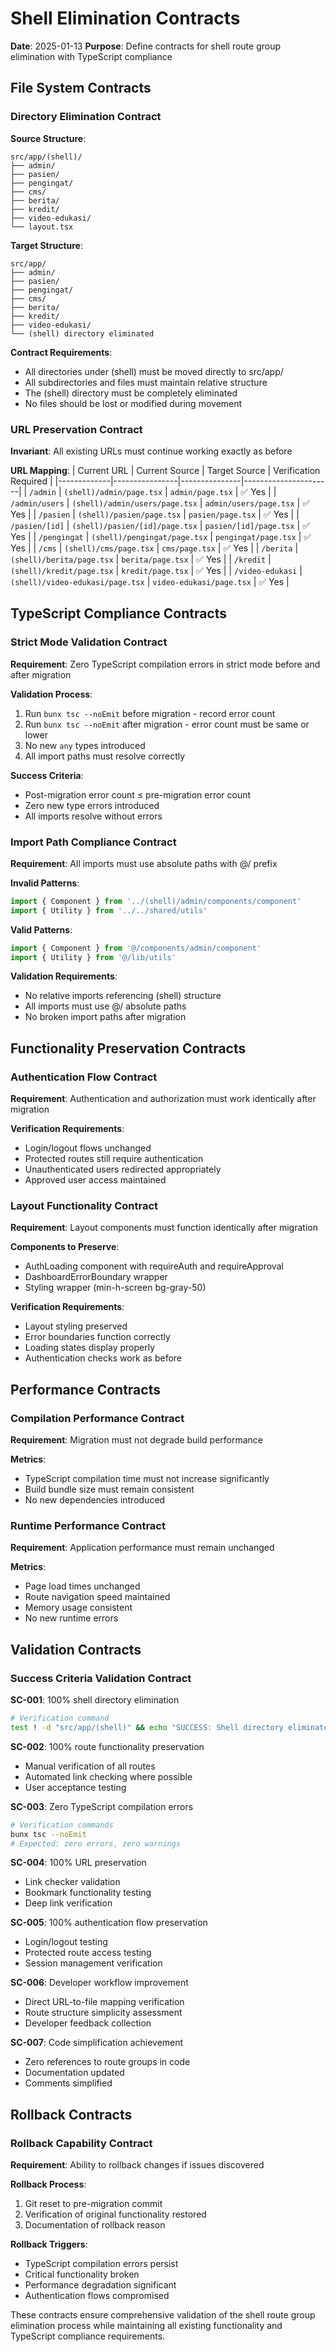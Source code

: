 # Shell Elimination Contracts

**Date**: 2025-01-13
**Purpose**: Define contracts for shell route group elimination with TypeScript compliance

## File System Contracts

### Directory Elimination Contract

**Source Structure**:
```
src/app/(shell)/
├── admin/
├── pasien/
├── pengingat/
├── cms/
├── berita/
├── kredit/
├── video-edukasi/
└── layout.tsx
```

**Target Structure**:
```
src/app/
├── admin/
├── pasien/
├── pengingat/
├── cms/
├── berita/
├── kredit/
├── video-edukasi/
└── (shell) directory eliminated
```

**Contract Requirements**:
- All directories under (shell) must be moved directly to src/app/
- All subdirectories and files must maintain relative structure
- The (shell) directory must be completely eliminated
- No files should be lost or modified during movement

### URL Preservation Contract

**Invariant**: All existing URLs must continue working exactly as before

**URL Mapping**:
| Current URL | Current Source | Target Source | Verification Required |
|-------------|----------------|---------------|----------------------|
| `/admin` | `(shell)/admin/page.tsx` | `admin/page.tsx` | ✅ Yes |
| `/admin/users` | `(shell)/admin/users/page.tsx` | `admin/users/page.tsx` | ✅ Yes |
| `/pasien` | `(shell)/pasien/page.tsx` | `pasien/page.tsx` | ✅ Yes |
| `/pasien/[id]` | `(shell)/pasien/[id]/page.tsx` | `pasien/[id]/page.tsx` | ✅ Yes |
| `/pengingat` | `(shell)/pengingat/page.tsx` | `pengingat/page.tsx` | ✅ Yes |
| `/cms` | `(shell)/cms/page.tsx` | `cms/page.tsx` | ✅ Yes |
| `/berita` | `(shell)/berita/page.tsx` | `berita/page.tsx` | ✅ Yes |
| `/kredit` | `(shell)/kredit/page.tsx` | `kredit/page.tsx` | ✅ Yes |
| `/video-edukasi` | `(shell)/video-edukasi/page.tsx` | `video-edukasi/page.tsx` | ✅ Yes |

## TypeScript Compliance Contracts

### Strict Mode Validation Contract

**Requirement**: Zero TypeScript compilation errors in strict mode before and after migration

**Validation Process**:
1. Run `bunx tsc --noEmit` before migration - record error count
2. Run `bunx tsc --noEmit` after migration - error count must be same or lower
3. No new `any` types introduced
4. All import paths must resolve correctly

**Success Criteria**:
- Post-migration error count ≤ pre-migration error count
- Zero new type errors introduced
- All imports resolve without errors

### Import Path Compliance Contract

**Requirement**: All imports must use absolute paths with @/ prefix

**Invalid Patterns**:
```typescript
import { Component } from '../(shell)/admin/components/component'
import { Utility } from '../../shared/utils'
```

**Valid Patterns**:
```typescript
import { Component } from '@/components/admin/component'
import { Utility } from '@/lib/utils'
```

**Validation Requirements**:
- No relative imports referencing (shell) structure
- All imports must use @/ absolute paths
- No broken import paths after migration

## Functionality Preservation Contracts

### Authentication Flow Contract

**Requirement**: Authentication and authorization must work identically after migration

**Verification Requirements**:
- Login/logout flows unchanged
- Protected routes still require authentication
- Unauthenticated users redirected appropriately
- Approved user access maintained

### Layout Functionality Contract

**Requirement**: Layout components must function identically after migration

**Components to Preserve**:
- AuthLoading component with requireAuth and requireApproval
- DashboardErrorBoundary wrapper
- Styling wrapper (min-h-screen bg-gray-50)

**Verification Requirements**:
- Layout styling preserved
- Error boundaries function correctly
- Loading states display properly
- Authentication checks work as before

## Performance Contracts

### Compilation Performance Contract

**Requirement**: Migration must not degrade build performance

**Metrics**:
- TypeScript compilation time must not increase significantly
- Build bundle size must remain consistent
- No new dependencies introduced

### Runtime Performance Contract

**Requirement**: Application performance must remain unchanged

**Metrics**:
- Page load times unchanged
- Route navigation speed maintained
- Memory usage consistent
- No new runtime errors

## Validation Contracts

### Success Criteria Validation Contract

**SC-001**: 100% shell directory elimination
```bash
# Verification command
test ! -d "src/app/(shell)" && echo "SUCCESS: Shell directory eliminated" || echo "FAILURE: Shell directory still exists"
```

**SC-002**: 100% route functionality preservation
- Manual verification of all routes
- Automated link checking where possible
- User acceptance testing

**SC-003**: Zero TypeScript compilation errors
```bash
# Verification commands
bunx tsc --noEmit
# Expected: zero errors, zero warnings
```

**SC-004**: 100% URL preservation
- Link checker validation
- Bookmark functionality testing
- Deep link verification

**SC-005**: 100% authentication flow preservation
- Login/logout testing
- Protected route access testing
- Session management verification

**SC-006**: Developer workflow improvement
- Direct URL-to-file mapping verification
- Route structure simplicity assessment
- Developer feedback collection

**SC-007**: Code simplification achievement
- Zero references to route groups in code
- Documentation updated
- Comments simplified

## Rollback Contracts

### Rollback Capability Contract

**Requirement**: Ability to rollback changes if issues discovered

**Rollback Process**:
1. Git reset to pre-migration commit
2. Verification of original functionality restored
3. Documentation of rollback reason

**Rollback Triggers**:
- TypeScript compilation errors persist
- Critical functionality broken
- Performance degradation significant
- Authentication flows compromised

These contracts ensure comprehensive validation of the shell route group elimination process while maintaining all existing functionality and TypeScript compliance requirements.